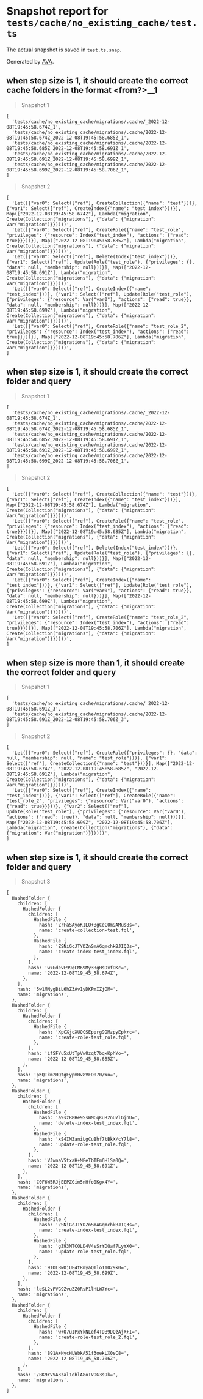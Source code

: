 # Snapshot report for `tests/cache/no_existing_cache/test.ts`

The actual snapshot is saved in `test.ts.snap`.

Generated by [AVA](https://avajs.dev).

## when step size is 1, it should create the correct cache folders in the format <from?>_<to>_1

> Snapshot 1

    [
      'tests/cache/no_existing_cache/migrations/.cache/_2022-12-08T19:45:58.674Z_1',
      'tests/cache/no_existing_cache/migrations/.cache/2022-12-08T19:45:58.674Z_2022-12-08T19:45:58.685Z_1',
      'tests/cache/no_existing_cache/migrations/.cache/2022-12-08T19:45:58.685Z_2022-12-08T19:45:58.691Z_1',
      'tests/cache/no_existing_cache/migrations/.cache/2022-12-08T19:45:58.691Z_2022-12-08T19:45:58.699Z_1',
      'tests/cache/no_existing_cache/migrations/.cache/2022-12-08T19:45:58.699Z_2022-12-08T19:45:58.706Z_1',
    ]

> Snapshot 2

    [
      'Let([{"var0": Select(["ref"], CreateCollection({"name": "test"}))}, {"var1": Select(["ref"], CreateIndex({"name": "test_index"}))}], Map(["2022-12-08T19:45:58.674Z"], Lambda("migration", Create(Collection("migrations"), {"data": {"migration": Var("migration")}}))))',
      'Let([{"var0": Select(["ref"], CreateRole({"name": "test_role", "privileges": {"resource": Index("test_index"), "actions": {"read": true}}}))}], Map(["2022-12-08T19:45:58.685Z"], Lambda("migration", Create(Collection("migrations"), {"data": {"migration": Var("migration")}}))))',
      'Let([{"var0": Select(["ref"], Delete(Index("test_index")))}, {"var1": Select(["ref"], Update(Role("test_role"), {"privileges": {}, "data": null, "membership": null}))}], Map(["2022-12-08T19:45:58.691Z"], Lambda("migration", Create(Collection("migrations"), {"data": {"migration": Var("migration")}}))))',
      'Let([{"var0": Select(["ref"], CreateIndex({"name": "test_index"}))}, {"var1": Select(["ref"], Update(Role("test_role"), {"privileges": {"resource": Var("var0"), "actions": {"read": true}}, "data": null, "membership": null}))}], Map(["2022-12-08T19:45:58.699Z"], Lambda("migration", Create(Collection("migrations"), {"data": {"migration": Var("migration")}}))))',
      'Let([{"var0": Select(["ref"], CreateRole({"name": "test_role_2", "privileges": {"resource": Index("test_index"), "actions": {"read": true}}}))}], Map(["2022-12-08T19:45:58.706Z"], Lambda("migration", Create(Collection("migrations"), {"data": {"migration": Var("migration")}}))))',
    ]

## when step size is 1, it should create the correct folder and query

> Snapshot 1

    [
      'tests/cache/no_existing_cache/migrations/.cache/_2022-12-08T19:45:58.674Z_1',
      'tests/cache/no_existing_cache/migrations/.cache/2022-12-08T19:45:58.674Z_2022-12-08T19:45:58.685Z_1',
      'tests/cache/no_existing_cache/migrations/.cache/2022-12-08T19:45:58.685Z_2022-12-08T19:45:58.691Z_1',
      'tests/cache/no_existing_cache/migrations/.cache/2022-12-08T19:45:58.691Z_2022-12-08T19:45:58.699Z_1',
      'tests/cache/no_existing_cache/migrations/.cache/2022-12-08T19:45:58.699Z_2022-12-08T19:45:58.706Z_1',
    ]

> Snapshot 2

    [
      'Let([{"var0": Select(["ref"], CreateCollection({"name": "test"}))}, {"var1": Select(["ref"], CreateIndex({"name": "test_index"}))}], Map(["2022-12-08T19:45:58.674Z"], Lambda("migration", Create(Collection("migrations"), {"data": {"migration": Var("migration")}}))))',
      'Let([{"var0": Select(["ref"], CreateRole({"name": "test_role", "privileges": {"resource": Index("test_index"), "actions": {"read": true}}}))}], Map(["2022-12-08T19:45:58.685Z"], Lambda("migration", Create(Collection("migrations"), {"data": {"migration": Var("migration")}}))))',
      'Let([{"var0": Select(["ref"], Delete(Index("test_index")))}, {"var1": Select(["ref"], Update(Role("test_role"), {"privileges": {}, "data": null, "membership": null}))}], Map(["2022-12-08T19:45:58.691Z"], Lambda("migration", Create(Collection("migrations"), {"data": {"migration": Var("migration")}}))))',
      'Let([{"var0": Select(["ref"], CreateIndex({"name": "test_index"}))}, {"var1": Select(["ref"], Update(Role("test_role"), {"privileges": {"resource": Var("var0"), "actions": {"read": true}}, "data": null, "membership": null}))}], Map(["2022-12-08T19:45:58.699Z"], Lambda("migration", Create(Collection("migrations"), {"data": {"migration": Var("migration")}}))))',
      'Let([{"var0": Select(["ref"], CreateRole({"name": "test_role_2", "privileges": {"resource": Index("test_index"), "actions": {"read": true}}}))}], Map(["2022-12-08T19:45:58.706Z"], Lambda("migration", Create(Collection("migrations"), {"data": {"migration": Var("migration")}}))))',
    ]

## when step size is more than 1, it should create the correct folder and query

> Snapshot 1

    [
      'tests/cache/no_existing_cache/migrations/.cache/_2022-12-08T19:45:58.691Z_3',
      'tests/cache/no_existing_cache/migrations/.cache/2022-12-08T19:45:58.691Z_2022-12-08T19:45:58.706Z_3',
    ]

> Snapshot 2

    [
      'Let([{"var0": Select(["ref"], CreateRole({"privileges": {}, "data": null, "membership": null, "name": "test_role"}))}, {"var1": Select(["ref"], CreateCollection({"name": "test"}))}], Map(["2022-12-08T19:45:58.674Z", "2022-12-08T19:45:58.685Z", "2022-12-08T19:45:58.691Z"], Lambda("migration", Create(Collection("migrations"), {"data": {"migration": Var("migration")}}))))',
      'Let([{"var0": Select(["ref"], CreateIndex({"name": "test_index"}))}, {"var1": Select(["ref"], CreateRole({"name": "test_role_2", "privileges": {"resource": Var("var0"), "actions": {"read": true}}}))}, {"var2": Select(["ref"], Update(Role("test_role"), {"privileges": {"resource": Var("var0"), "actions": {"read": true}}, "data": null, "membership": null}))}], Map(["2022-12-08T19:45:58.699Z", "2022-12-08T19:45:58.706Z"], Lambda("migration", Create(Collection("migrations"), {"data": {"migration": Var("migration")}}))))',
    ]

## when step size is 1, it should create the correct folder and query

> Snapshot 3

    [
      HashedFolder {
        children: [
          HashedFolder {
            children: [
              HashedFile {
                hash: 'ZrFaSAyoKILO+BgCeC0m9AMus8s=',
                name: 'create-collection-test.fql',
              },
              HashedFile {
                hash: 'ZSNiGcJTYDZnSmAGqmchkBJIQ3s=',
                name: 'create-index-test_index.fql',
              },
            ],
            hash: 'w7GdevE99qCM69My3RgHsDxfDKc=',
            name: '2022-12-08T19_45_58.674Z',
          },
        ],
        hash: '5w1MNygBiL6hZ3Av1yDKPmIZjOM=',
        name: 'migrations',
      },
      HashedFolder {
        children: [
          HashedFolder {
            children: [
              HashedFile {
                hash: 'XpCXjcXUQCSEpprg9OMzpyEpk+c=',
                name: 'create-role-test_role.fql',
              },
            ],
            hash: 'ifSFYu5xUtTpVw8zqt7bqxKphYo=',
            name: '2022-12-08T19_45_58.685Z',
          },
        ],
        hash: 'pKQTkm2HQtgEypmHv8VFD070/Wo=',
        name: 'migrations',
      },
      HashedFolder {
        children: [
          HashedFolder {
            children: [
              HashedFile {
                hash: 'a9szR8He9SsWMCqKuR2nU7lGjnU=',
                name: 'delete-index-test_index.fql',
              },
              HashedFile {
                hash: 'xS4IMZaniLgCuBhf7tBkX/cY7l8=',
                name: 'update-role-test_role.fql',
              },
            ],
            hash: 'VJwnaV5txaH+MPeTbTEm6HlSa0Q=',
            name: '2022-12-08T19_45_58.691Z',
          },
        ],
        hash: 'C0F6W5RJjEEPZGim5nHfo0Kgx4Y=',
        name: 'migrations',
      },
      HashedFolder {
        children: [
          HashedFolder {
            children: [
              HashedFile {
                hash: 'ZSNiGcJTYDZnSmAGqmchkBJIQ3s=',
                name: 'create-index-test_index.fql',
              },
              HashedFile {
                hash: 'gZ93MTCOLD4V4sSrYDQaf7LyYX0=',
                name: 'update-role-test_role.fql',
              },
            ],
            hash: '9TOLBwOjUE4tRmyaQTlo11029k0=',
            name: '2022-12-08T19_45_58.699Z',
          },
        ],
        hash: 'leSL2vPVG9ZvuZZ0RsP1lHLW7Yc=',
        name: 'migrations',
      },
      HashedFolder {
        children: [
          HashedFolder {
            children: [
              HashedFile {
                hash: 'w+O7uIPxYkNLef4TDB9DQzAjX+I=',
                name: 'create-role-test_role_2.fql',
              },
            ],
            hash: '891A+HycHLWbkA51f3oekLX0sC8=',
            name: '2022-12-08T19_45_58.706Z',
          },
        ],
        hash: '/BK9YVVA3zal1ehlA8oTVOG3s9k=',
        name: 'migrations',
      },
    ]
